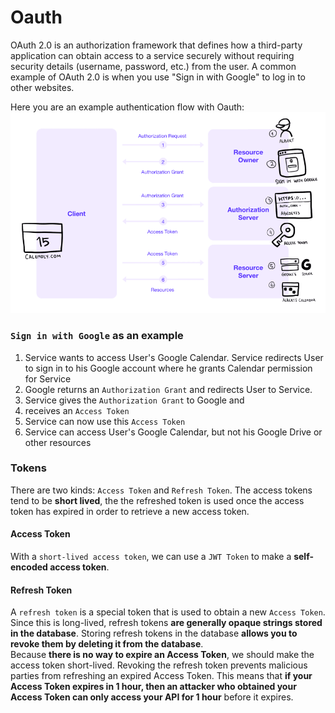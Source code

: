 # Oauth


OAuth 2.0 is an authorization framework that defines how a third-party application can obtain access to a service securely without requiring security details (username, password, etc.) from the user. A common example of OAuth 2.0 is when you use "Sign in with Google" to log in to other websites.  

Here you are an example authentication flow with Oauth:  
![oauth-flow](img/oauth1.png)  

### `Sign in with Google` as an example

1. Service wants to access User's Google Calendar. Service redirects User to sign in to his Google account where he grants Calendar permission for Service
1. Google returns an `Authorization Grant` and redirects User to Service.
1. Service gives the `Authorization Grant` to Google and
1. receives an `Access Token`
1. Service can now use this `Access Token`
1. Service can access User's Google Calendar, but not his Google Drive or other resources

### Tokens
There are two kinds: `Access Token` and `Refresh Token`. The access tokens tend to be **short lived**, the the refreshed token is used once the access token has expired in order to retrieve a new access token.

#### Access Token
With a `short-lived access token`, we can use a `JWT Token` to make a **self-encoded access token**.

#### Refresh Token
A `refresh token` is a special token that is used to obtain a new `Access Token`. Since this is long-lived, refresh tokens **are generally opaque strings stored in the database**. Storing refresh tokens in the database **allows you to revoke them by deleting it from the database**.  
Because **there is no way to expire an Access Token**, we should make the access token short-lived. Revoking the refresh token prevents malicious parties from refreshing an expired Access Token. This means that **if your Access Token expires in 1 hour, then an attacker who obtained your Access Token can only access your API for 1 hour** before it expires.

